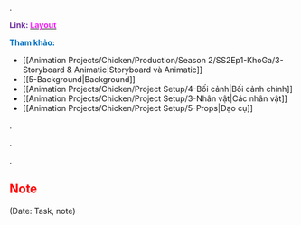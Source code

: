 .

<span style="font-weight:bold; color:rgb(112, 48, 160)">Link: </span>[<span style="font-weight:bold; color:rgb(251, 31, 255)">Layout</span>](file:///D:%5CPROJECTS%5CChicken%5C2.Production%5CSeason%202%5CSS2Ep1-KhoGa%5C6.Layout)

<span style="font-weight:bold; color:rgb(0, 112, 192)">Tham khảo:</span>
* [[Animation Projects/Chicken/Production/Season 2/SS2Ep1-KhoGa/3-Storyboard & Animatic|Storyboard và Animatic]]
* [[5-Background|Background]]
* [[Animation Projects/Chicken/Project Setup/4-Bối cảnh|Bối cảnh chính]]
* [[Animation Projects/Chicken/Project Setup/3-Nhân vật|Các nhân vật]]
* [[Animation Projects/Chicken/Project Setup/5-Props|Đạo cụ]]

.

.

.
## <span style="color:rgb(255, 0, 0)">Note</span> 
(Date: Task, note)